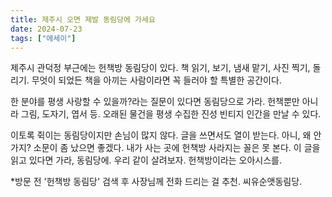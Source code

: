 ```yaml
---
title: 제주시 오면 제발 동림당에 가세요
date: 2024-07-23
tags: ["에세이"]
---
```


제주시 관덕정 부근에는 헌책방 동림당이 있다. 책 읽기, 보기, 냄새 맡기, 사진 찍기, 돌리기. 무엇이 되었든 책을 아끼는 사람이라면 꼭 들러야 할 특별한 공간이다.

한 분야를 평생 사랑할 수 있을까?라는 질문이 있다면 동림당으로 가라. 헌책뿐만 아니라 그림, 도자기, 엽서 등. 오래된 물건을 평생 수집한 진성 빈티지 인간을 만날 수 있다.

이토록 쥑이는 동림당이지만 손님이 많지 않다. 글을 쓰면서도 열이 받는다. 아니, 왜 안 가지? 소문이 좀 났으면 좋겠다. 내가 사는 곳에 헌책방 사라지는 꼴은 못 본다. 이 글을 읽고 있다면 가라, 동림당에. 우리 같이 살려보자. 헌책방이라는 오아시스를.

*방문 전 '헌책방 동림당' 검색 후 사장님께 전화 드리는 걸 추천. 씨유순앳동림당.